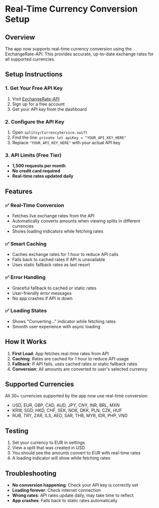 # Real-Time Currency Conversion Setup

## Overview
The app now supports real-time currency conversion using the ExchangeRate-API. This provides accurate, up-to-date exchange rates for all supported currencies.

## Setup Instructions

### 1. Get Your Free API Key
1. Visit [ExchangeRate-API](https://www.exchangerate-api.com/)
2. Sign up for a free account
3. Get your API key from the dashboard

### 2. Configure the API Key
1. Open `splitsy/CurrencyService.swift`
2. Find the line: `private let apiKey = "YOUR_API_KEY_HERE"`
3. Replace `"YOUR_API_KEY_HERE"` with your actual API key

### 3. API Limits (Free Tier)
- **1,500 requests per month**
- **No credit card required**
- **Real-time rates updated daily**

## Features

### ✅ Real-Time Conversion
- Fetches live exchange rates from the API
- Automatically converts amounts when viewing splits in different currencies
- Shows loading indicators while fetching rates

### ✅ Smart Caching
- Caches exchange rates for 1 hour to reduce API calls
- Falls back to cached rates if API is unavailable
- Uses static fallback rates as last resort

### ✅ Error Handling
- Graceful fallback to cached or static rates
- User-friendly error messages
- No app crashes if API is down

### ✅ Loading States
- Shows "Converting..." indicator while fetching rates
- Smooth user experience with async loading

## How It Works

1. **First Load**: App fetches real-time rates from API
2. **Caching**: Rates are cached for 1 hour to reduce API usage
3. **Fallback**: If API fails, uses cached rates or static fallback rates
4. **Conversion**: All amounts are converted to user's selected currency

## Supported Currencies
All 30+ currencies supported by the app now use real-time conversion:
- USD, EUR, GBP, CAD, AUD, JPY, CNY, INR, BRL, MXN
- KRW, SGD, HKD, CHF, SEK, NOK, DKK, PLN, CZK, HUF
- RUB, TRY, ZAR, ILS, AED, SAR, THB, MYR, IDR, PHP, VND

## Testing
1. Set your currency to EUR in settings
2. View a split that was created in USD
3. You should see the amounts convert to EUR with real-time rates
4. A loading indicator will show while fetching rates

## Troubleshooting
- **No conversion happening**: Check your API key is correctly set
- **Loading forever**: Check internet connection
- **Wrong rates**: API rates update daily, may take time to reflect
- **App crashes**: Falls back to static rates automatically
